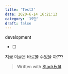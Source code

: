 ```yaml
---
title: 'Test2'
date: 2020-6-14 16:21:13
category: '19단'
draft: false
---
```


development

 - [ ] 

지금 이글은 바로볼 수있을 까???



> Written with [StackEdit](https://stackedit.io/).
<!--stackedit_data:
eyJoaXN0b3J5IjpbMjA1MjQzNTYzMF19
-->